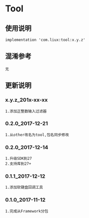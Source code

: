Tool
===

使用说明
---
```
implementation 'com.liux:tool:x.y.z'
```

混淆参考
---
```
无
```

更新说明
---
### x.y.z_201x-xx-xx
    1.添加正整数输入过滤器

### 0.2.0_2017-12-21
    1.从other改名为tool,包名同步修改

### 0.2.0_2017-12-14
    1.升级SDK到27
    2.支持库到27+

### 0.1.1_2017-12-12
    1.添加软键盘回调工具

### 0.1.0_2017-11-12
    1.完成从Framework分包